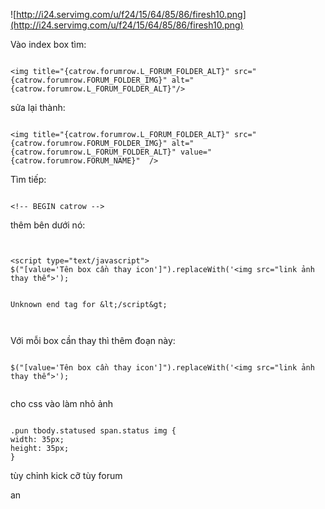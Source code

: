 ![http://i24.servimg.com/u/f24/15/64/85/86/firesh10.png](http://i24.servimg.com/u/f24/15/64/85/86/firesh10.png)

Vào index box tìm:

```

<img title="{catrow.forumrow.L_FORUM_FOLDER_ALT}" src="{catrow.forumrow.FORUM_FOLDER_IMG}" alt="{catrow.forumrow.L_FORUM_FOLDER_ALT}"/>

```

sửa lại thành:

```

<img title="{catrow.forumrow.L_FORUM_FOLDER_ALT}" src="{catrow.forumrow.FORUM_FOLDER_IMG}" alt="{catrow.forumrow.L_FORUM_FOLDER_ALT}" value="{catrow.forumrow.FORUM_NAME}"  />

```

Tìm tiếp:

```

<!-- BEGIN catrow -->

```

thêm bên dưới nó:

```


<script type="text/javascript">
$("[value='Tên box cần thay icon']").replaceWith('<img src="link ảnh thay thế">');


Unknown end tag for &lt;/script&gt;



```

Với mỗi box cần thay thì thêm đoạn này:

```

$("[value='Tên box cần thay icon']").replaceWith('<img src="link ảnh thay thế">');


```
cho css vào làm nhỏ ảnh

```

.pun tbody.statused span.status img {
width: 35px;
height: 35px;
}

```

tùy chỉnh kick cỡ tùy forum




an